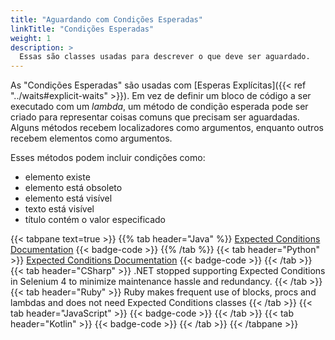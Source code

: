 ```yaml
---
title: "Aguardando com Condições Esperadas"
linkTitle: "Condições Esperadas"
weight: 1
description: >
  Essas são classes usadas para descrever o que deve ser aguardado.
---
```


As "Condições Esperadas" são usadas com [Esperas Explícitas]({{< ref "../waits#explicit-waits" >}}). Em vez de definir um bloco de código a ser executado com um _lambda_, um método de condição esperada pode ser criado para representar coisas comuns que precisam ser aguardadas. Alguns métodos recebem localizadores como argumentos, enquanto outros recebem elementos como argumentos.

Esses métodos podem incluir condições como:

* elemento existe
* elemento está obsoleto
* elemento está visível
* texto está visível
* título contém o valor especificado


{{< tabpane text=true >}}
{{% tab header="Java" %}}
[Expected Conditions Documentation](https://www.selenium.dev/selenium/docs/api/java/org/openqa/selenium/support/ui/ExpectedConditions.html)
{{< badge-code >}}
{{% /tab %}}
{{< tab header="Python" >}}
[Expected Conditions Documentation](https://www.selenium.dev/selenium/docs/api/py/webdriver_support/selenium.webdriver.support.expected_conditions.html)
{{< badge-code >}}
{{< /tab >}}
{{< tab header="CSharp" >}}
.NET stopped supporting Expected Conditions in Selenium 4 to minimize maintenance hassle and redundancy.
{{< /tab >}}
{{< tab header="Ruby" >}}
Ruby makes frequent use of blocks, procs and lambdas and does not need Expected Conditions classes
{{< /tab >}}
{{< tab header="JavaScript" >}}
{{< badge-code >}}
{{< /tab >}}
{{< tab header="Kotlin" >}}
{{< badge-code >}}
{{< /tab >}}
{{< /tabpane >}}
